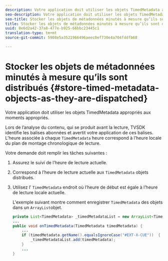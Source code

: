 ```yaml
---
description: Votre application doit utiliser les objets TimedMetadata appropriés aux moments appropriés.
seo-description: Votre application doit utiliser les objets TimedMetadata appropriés aux moments appropriés.
seo-title: Stocker les objets de métadonnées minutés à mesure qu’ils sont distribués
title: Stocker les objets de métadonnées minutés à mesure qu’ils sont distribués
uuid: 0e6d2a42-37a8-477e-b925-66bbc23445c1
translation-type: tm+mt
source-git-commit: 5908e5a3521966496aeec0ef730e4a704fddfb68

---
```



# Stocker les objets de métadonnées minutés à mesure qu’ils sont distribués {#store-timed-metadata-objects-as-they-are-dispatched}

Votre application doit utiliser les objets TimedMetadata appropriés aux moments appropriés.

Lors de l’analyse du contenu, qui se produit avant la lecture, TVSDK identifie les balises abonnées et avertit votre application de ces balises. L’heure associée à chaque `TimedMetadata` heure correspond à l’heure locale du plan de montage chronologique de lecture.

Votre demande doit remplir les tâches suivantes :

1. Assurez le suivi de l’heure de lecture actuelle.
1. Correspond à l’heure de lecture actuelle aux `TimedMetadata` objets distribués.

1. Utilisez l’ `TimedMetadata` endroit où l’heure de début est égale à l’heure de lecture locale actuelle.

   L&#39;exemple suivant montre comment enregistrer `TimedMetadata` des objets dans un `ArrayList`objet.

   ```java
   private List<TimedMetadata> _timedMetadataList = new ArrayList<TimedMetadata>(); 
   ... 
   public void onTimedMetadata(TimedMetadata timedMetadata) { 
       ... 
       if (timedMetadata.getName().equalsIgnoreCase("#EXT-X-CUE"))  { 
           _timedMetadataList.add(timedMetadata); 
       } 
       ... 
   }
   ```

